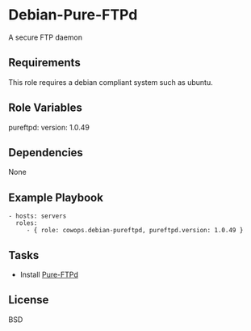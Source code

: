 Debian-Pure-FTPd
===============

A secure FTP daemon

Requirements
------------

This role requires a debian compliant system such as ubuntu.

Role Variables
--------------

pureftpd:
  version: 1.0.49

Dependencies
------------

None

Example Playbook
----------------

    - hosts: servers
      roles:
         - { role: cowops.debian-pureftpd, pureftpd.version: 1.0.49 }

Tasks
-----

  - Install [Pure-FTPd](https://www.pureftpd.org/)

License
-------

BSD
